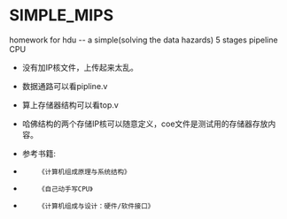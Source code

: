 # SIMPLE_MIPS
homework for hdu -- a simple(solving the data hazards) 5 stages pipeline CPU


- 没有加IP核文件，上传起来太乱。
- 数据通路可以看pipline.v
- 算上存储器结构可以看top.v
- 哈佛结构的两个存储IP核可以随意定义，coe文件是测试用的存储器存放内容。

- 参考书籍:
-         《计算机组成原理与系统结构》
-         《自己动手写CPU》
-         《计算机组成与设计：硬件/软件接口》
